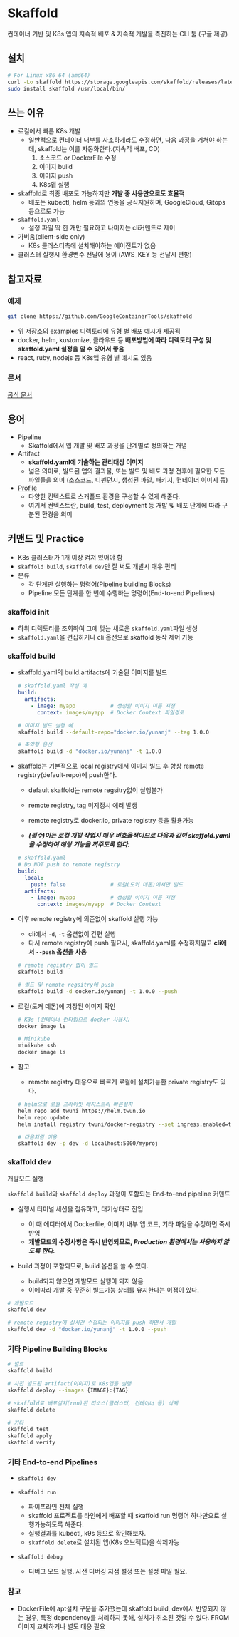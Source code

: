 # Skaffold

컨테이너 기반 및 K8s 앱의 지속적 배포 & 지속적 개발을 촉진하는 CLI 툴 (구글 제공)

## 설치

```sh
# For Linux x86_64 (amd64)
curl -Lo skaffold https://storage.googleapis.com/skaffold/releases/latest/skaffold-linux-amd64 && \
sudo install skaffold /usr/local/bin/
```

## 쓰는 이유

- 로컬에서 빠른 K8s 개발
  - 일반적으로 컨테이너 내부를 사소하게라도 수정하면, 다음 과정을 거쳐야 하는데, skaffold는 이를 자동화한다.(지속적 배포, CD)
    1. 소스코드 or DockerFile 수정
    2. 이미지 build
    3. 이미지 push
    4.  K8s앱 실행
- skaffold로 최종 배포도 가능하지만 **개발 중 사용만으로도 효율적**
  - 배포는 kubectl, helm 등과의 연동을 공식지원하며, GoogleCloud, Gitops 등으로도 가능
- `skaffold.yaml`
  - 설정 파일 딱 한 개만 필요하고 나머지는 cli커맨드로 제어
- 가벼움(client-side only)
  - K8s 클러스터측에 설치해야하는 에이전트가 없음
- 클러스터 실행시 환경변수 전달에 용이 (AWS_KEY 등 전달시 편함)

## 참고자료

### 예제

```sh
git clone https://github.com/GoogleContainerTools/skaffold
```

- 위 저장소의 examples 디렉토리에 유형 별 배포 예시가 제공됨
- docker, helm, kustomize, 클라우드 등 **배포방법에 따라 디렉토리 구성 및 skaffold.yaml 설정을 알 수 있어서 좋음**
- react, ruby, nodejs 등 K8s앱 유형 별 예시도 있음

### 문서

[공식 문서](https://skaffold.dev/docs/)

## 용어

- Pipeline
  - Skaffold에서 앱 개발 및 배포 과정을 단계별로 정의하는 개념
- Artifact
  - **skaffold.yaml에 기술하는 관리대상 이미지**
  - 넓은 의미로, 빌드된 앱의 결과물, 또는 빌드 및 배포 과정 전후에 필요한 모든 파일들을 의미 (소스코드, 디펜던시, 생성된 파일, 패키지, 컨테이너 이미지 등)
- [Profile](https://skaffold.dev/docs/environment/profiles/)
  - 다양한 컨텍스트로 스캐폴드 환경을 구성할 수 있게 해준다.
  - 여기서 컨텍스트란, build, test, deployment 등 개발 및 배포 단계에 따라 구분된 환경을 의미

## 커맨드 및 Practice

- K8s 클러스터가 1개 이상 켜져 있어야 함
- `skaffold build`, `skaffold dev`만 잘 써도 개발시 매우 편리
- 분류
  - 각 단계만 실행하는 명령어(Pipeline building Blocks)
  - Pipeline 모든 단계를 한 번에 수행하는 명령어(End-to-end Pipelines)
  
### skaffold init

- 하위 디렉토리를 조회하여 그에 맞는 새로운 `skaffold.yaml`파일 생성
- `skaffold.yaml`을 편집하거나 cli 옵션으로 skaffold 동작 제어 가능

### skaffold build

- skaffold.yaml의 build.artifacts에 기술된 이미지를 빌드

  ```yaml
  # skaffold.yaml 작성 예
  build:
    artifacts:
      - image: myapp           # 생성할 이미지 이름 지정
        context: images/myapp  # Docker Context 파일경로
  ```

  ```sh
  # 이미지 빌드 실행 예
  skaffold build --default-repo="docker.io/yunanj" --tag 1.0.0

  # 축약형 옵션
  skaffold build -d "docker.io/yunanj" -t 1.0.0
  ```

- skaffold는 기본적으로 local registry에서 이미지 빌드 후 항상 remote registry(default-repo)에 push한다.
  - default skaffold는 remote regsitry없이 실행불가
  - remote registry, tag 미지정시 에러 발생
  - remote registry로 docker.io, private registry 등을 활용가능

  - _**(필수)이는 로컬 개발 작업시 매우 비효율적이므로 다음과 같이 skaffold.yaml을 수정하여 해당 기능을 꺼주도록 한다.**_

  ```yaml
  # skaffold.yaml
  # Do NOT push to remote registry
  build:
    local:
      push: false              # 로컬(도커 데몬)에서만 빌드
    artifacts:
      - image: myapp           # 생성할 이미지 이름 지정
        context: images/myapp  # Docker Context
  ```

- 이후 remote registry에 의존없이 skaffold 실행 가능
  - cli에서 `-d`, `-t` 옵션없이 간편 실행
  - 다시 remote registry에 push 필요시, skaffold.yaml를 수정하지말고 **cli에서 `--push` 옵션을 사용**

  ```sh
  # remote registry 없이 빌드
  skaffold build

  # 빌드 및 remote regsitry에 push
  skaffold build -d docker.io/yunanj -t 1.0.0 --push
  ```

- 로컬(도커 데몬)에 저장된 이미지 확인

  ```sh
  # K3s (컨테이너 런타임으로 docker 사용시)
  docker image ls

  # Minikube
  minikube ssh
  docker image ls
  ```

- 참고
  - remote registry 대용으로 빠르게 로컬에 설치가능한 private registry도 있다.

  ```sh
  # helm으로 로컬 프라이빗 레지스트리 빠른설치
  helm repo add twuni https://helm.twun.io
  helm repo update
  helm install registry twuni/docker-registry --set ingress.enabled=true

  # 다음처럼 이용
  skaffold dev -p dev -d localhost:5000/myproj
  ```

### skaffold dev

개발모드 실행

`skaffold build`와 `skaffold deploy` 과정이 포함되는 End-to-end pipeline 커맨드

- 실행시 터미널 세션을 점유하고, 대기상태로 진입
  - 이 때 에디터에서 Dockerfile, 이미지 내부 앱 코드, 기타 파일을 수정하면 즉시 반영
  - **개발모드의 수정사항은 즉시 반영되므로, _Production 환경에서는 사용하지 않도록 한다._**

- build 과정이 포함되므로, build 옵션을 쓸 수 있다.
  - build되지 않으면 개발모드 실행이 되지 않음
  - 이에따라 개발 중 꾸준히 빌드가능 상태를 유지한다는 이점이 있다.

```sh
# 개발모드
skaffold dev

# remote registry에 실시간 수정되는 이미지를 push 하면서 개발
skaffold dev -d "docker.io/yunanj" -t 1.0.0 --push
```

### 기타 Pipeline Building Blocks

```sh
# 빌드
skaffold build

# 사전 빌드된 artifact(이미지)로 K8s앱을 실행
skaffold deploy --images {IMAGE}:{TAG}

# skaffold로 배포설치(run)된 리소스(클러스터, 컨테이너 등) 삭제
skaffold delete

# 기타
skaffold test
skaffold apply
skaffold verify
```

### 기타 End-to-end Pipelines

- `skaffold dev`

- `skaffold run`
  - 파이프라인 전체 실행
  - skaffold 프로젝트를 타인에게 배포할 때 skaffold run 명령어 하나만으로 실행가능하도록 해준다.
  - 실행결과를 kubectl, k9s 등으로 확인해보자.
  - `skaffold delete`로 설치된 앱(K8s 오브젝트)을 삭제가능

- `skaffold debug`
  - 디버그 모드 실행. 사전 디버깅 지점 설정 또는 설정 파일 필요.

### 참고

- DockerFile에 apt설치 구문을 추가했는데 skaffold build, dev에서 반영되지 않는 경우, 특정 dependency를 처리하지 못해, 설치가 취소된 것일 수 있다. FROM 이미지 교체하거나 별도 대응 필요
